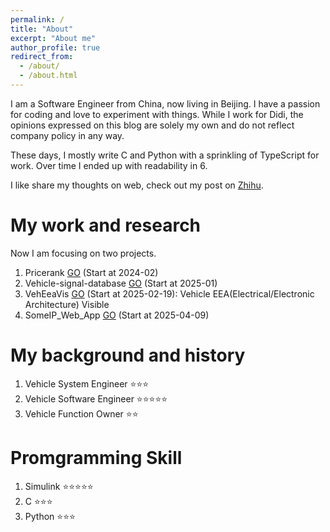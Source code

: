 ```yaml
---
permalink: /
title: "About"
excerpt: "About me"
author_profile: true
redirect_from: 
  - /about/
  - /about.html
---
```


I am a Software Engineer from China, now living in Beijing. I have a passion for coding and love to experiment with things. While I work for Didi, the opinions expressed on this blog are solely my own and do not reflect company policy in any way. 

These days, I mostly write C and Python with a sprinkling of TypeScript for work. Over time I ended up with readability in 6.

I like share my thoughts on web, check out my post on [Zhihu](https://www.zhihu.com/people/zong-liang-6).

My work and research
======
Now I am focusing on two projects.
1. Pricerank [GO](https://pricerank.vercel.app/) (Start at 2024-02)
2. Vehicle-signal-database [GO](https://vehicle-signal-database.vercel.app/) (Start at 2025-01)
3. VehEeaVis [GO](https://zongl.github.io/VehEeaVis-Demo/) (Start at 2025-02-19): Vehicle EEA(Electrical/Electronic Architecture) Visible
4. SomeIP_Web_App [GO](https://github.com/ZongL/SomeIP_Web_App/) (Start at 2025-04-09)

My background and history
======
1. Vehicle System Engineer ⭐⭐⭐
1. Vehicle Software Engineer ⭐⭐⭐⭐⭐
1. Vehicle Function Owner ⭐⭐

Promgramming Skill
======
1. Simulink ⭐⭐⭐⭐⭐
1. C ⭐⭐⭐
1. Python ⭐⭐⭐




